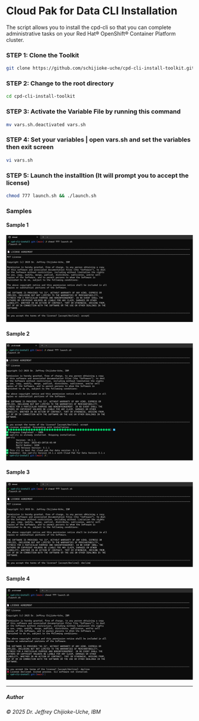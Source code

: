 # Cloud Pak for Data CLI Installation 

The script allows you to install the cpd-cli so that you can complete administrative tasks on your Red Hat® OpenShift® Container Platform cluster.

### STEP 1: Clone the Toolkit
```sh
git clone https://github.com/schijioke-uche/cpd-cli-install-toolkit.git
```

### STEP 2: Change to the root directory
```sh
cd cpd-cli-install-toolkit
```

### STEP 3: Activate the Variable File by running this command
```sh
mv vars.sh.deactivated vars.sh
```

### STEP 4: Set your variables | open vars.sh and set the variables then exit screen
```sh
vi vars.sh
```

### STEP 5: Launch the installtion (It will prompt you to accept the license)
```sh
chmod 777 launch.sh && ./launch.sh
```

### Samples

#### Sample 1
![Accept License](./media/sample-1.png)

#### Sample 2
![Finished Install](./media/sample-2.png)

#### Sample 3
![Dcline License](./media/sample-3.png)

#### Sample 4
![Exit Install](./media/sample-4.png)


-------------------
##### Author
###### © 2025 Dr. Jeffrey Chijioke-Uche, IBM



